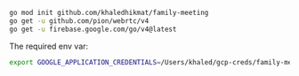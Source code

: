 ```bash
go mod init github.com/khaledhikmat/family-meeting
go get -u github.com/pion/webrtc/v4
go get -u firebase.google.com/go/v4@latest
```

The required env var:

```bash
export GOOGLE_APPLICATION_CREDENTIALS=/Users/khaled/gcp-creds/family-meeting-service-account-key.json
```


